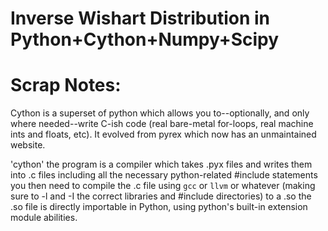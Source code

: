 Inverse Wishart Distribution in Python+Cython+Numpy+Scipy
=========================================================



Scrap Notes:
===========

Cython is a superset of python which allows you to--optionally, and only where needed--write C-ish code (real bare-metal for-loops, real machine ints and floats, etc). It evolved from pyrex which now has an unmaintained website.

'cython' the program is a compiler which takes .pyx files and writes them into .c files including all the necessary python-related #include statements
you then need to compile the .c file using `gcc` or `llvm` or whatever (making sure to -l and -I the correct libraries and #include directories) to a .so
the .so file is directly importable in Python, using python's built-in extension module abilities.
